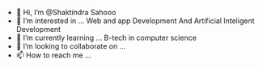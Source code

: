 - 👋 Hi, I’m @Shaktindra Sahooo
- 👀 I’m interested in ... Web and app Development And Artificial Inteligent Development
- 🌱 I’m currently learning ... B-tech in computer science
- 💞️ I’m looking to collaborate on ...
- 📫 How to reach me ... 

<!---
ShaktiNdra/ShaktiNdra is a ✨ special ✨ repository because its `README.md` (this file) appears on your GitHub profile.
You can click the Preview link to take a look at your changes.
--->
